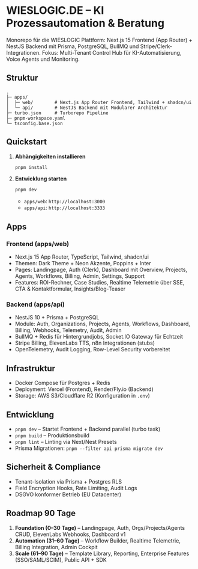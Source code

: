 # WIESLOGIC.DE – KI Prozessautomation & Beratung

Monorepo für die WIESLOGIC Plattform: Next.js 15 Frontend (App Router) + NestJS Backend mit Prisma, PostgreSQL, BullMQ und Stripe/Clerk-Integrationen. Fokus: Multi-Tenant Control Hub für KI-Automatisierung, Voice Agents und Monitoring.

## Struktur

```
.
├─ apps/
│  ├─ web/        # Next.js App Router Frontend, Tailwind + shadcn/ui
│  └─ api/        # NestJS Backend mit Modularer Architektur
├─ turbo.json     # Turborepo Pipeline
├─ pnpm-workspace.yaml
└─ tsconfig.base.json
```

## Quickstart

1. **Abhängigkeiten installieren**
   ```bash
   pnpm install
   ```
2. **Entwicklung starten**
   ```bash
   pnpm dev
   ```
   - `apps/web`: `http://localhost:3000`
   - `apps/api`: `http://localhost:3333`

## Apps

### Frontend (apps/web)

- Next.js 15 App Router, TypeScript, Tailwind, shadcn/ui
- Themen: Dark Theme + Neon Akzente, Poppins + Inter
- Pages: Landingpage, Auth (Clerk), Dashboard mit Overview, Projects, Agents, Workflows, Billing, Admin, Settings, Support
- Features: ROI-Rechner, Case Studies, Realtime Telemetrie über SSE, CTA & Kontaktformular, Insights/Blog-Teaser

### Backend (apps/api)

- NestJS 10 + Prisma + PostgreSQL
- Module: Auth, Organizations, Projects, Agents, Workflows, Dashboard, Billing, Webhooks, Telemetry, Audit, Admin
- BullMQ + Redis für Hintergrundjobs, Socket.IO Gateway für Echtzeit
- Stripe Billing, ElevenLabs TTS, n8n Integrationen (stubs)
- OpenTelemetry, Audit Logging, Row-Level Security vorbereitet

## Infrastruktur

- Docker Compose für Postgres + Redis
- Deployment: Vercel (Frontend), Render/Fly.io (Backend)
- Storage: AWS S3/Cloudflare R2 (Konfiguration in `.env`)

## Entwicklung

- `pnpm dev` – Startet Frontend + Backend parallel (turbo task)
- `pnpm build` – Produktionsbuild
- `pnpm lint` – Linting via Next/Nest Presets
- Prisma Migrationen: `pnpm --filter api prisma migrate dev`

## Sicherheit & Compliance

- Tenant-Isolation via Prisma + Postgres RLS
- Field Encryption Hooks, Rate Limiting, Audit Logs
- DSGVO konformer Betrieb (EU Datacenter)

## Roadmap 90 Tage

1. **Foundation (0–30 Tage)** – Landingpage, Auth, Orgs/Projects/Agents CRUD, ElevenLabs Webhooks, Dashboard v1
2. **Automation (31–60 Tage)** – Workflow Builder, Realtime Telemetrie, Billing Integration, Admin Cockpit
3. **Scale (61–90 Tage)** – Template Library, Reporting, Enterprise Features (SSO/SAML/SCIM), Public API + SDK
